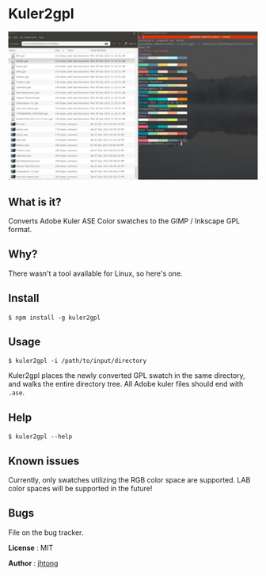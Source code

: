 Kuler2gpl
===========

<img src = './doc/hero-compressed.jpeg' />

## What is it?

Converts Adobe Kuler ASE Color swatches to the GIMP / Inkscape GPL format.


## Why?

There wasn't a tool available for Linux, so here's one.


## Install

	$ npm install -g kuler2gpl


## Usage

	$ kuler2gpl -i /path/to/input/directory

Kuler2gpl places the newly converted GPL swatch in the same directory, and walks the entire directory tree.  All Adobe kuler files should end with `.ase`.


## Help

	$ kuler2gpl --help


## Known issues

Currently, only swatches utilizing the RGB color space are supported.  LAB color spaces will be supported in the future!


## Bugs

File on the bug tracker.


**License** : MIT

**Author** : <a href="http://blog.joeltong.org">jhtong</a>
